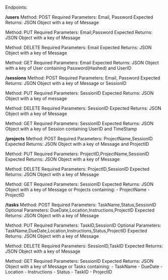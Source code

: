 Endpoints:

**/users**
Method: POST
Required Parameters: Email, Password
Expected Returns: JSON Object with a key of Message

Method: PUT
Required Parameters: Email,Password
Expected Returns: JSON Object with a key of Message

Method: DELETE
Required Parameters: Email
Expected Returns: JSON Object with a key of Message

Method: GET
Required Parameters: Email
Expected Returns: JSON Object with a key of User containing Password(Hashed) and UserID

**/sessions**
Method: POST
Required Parameters: Email, Password
Expected Returns: JSON Object with a key of Message or SessionID

Method: PUT
Required Parameters: SessionID
Expected Returns: JSON Object with a key of message

Method: DELETE
Required Parameters: SessionID
Expected Returns: JSON Object with a key of Message

Method: GET
Required Parameters: SessionID
Expected Returns: JSON Object with a key of Session containing UserID and TimeStamp

**/projects**
Method: POST
Required Parameters: ProjectName,SessionID
Expected Returns: JSON Object with a key of Message and ProjectID

Method: PUT
Required Parameters: ProjectID,ProjectName,SessionID
Expected Returns: JSON Object with a key of Message

Method: DELETE
Required Parameters: ProjectID,SessionID
Expected Returns: JSON Object with a key of Message

Method: GET
Required Parameters: SessionID
Expected Returns: JSON Object with a key of Message or Projects containing:
                    - ProjectName
                    - ProjectID

**/tasks**
Method: POST
Required Parameters: TaskName,Status,SessionID
Optional Parameters: DueDate,Location,Instructions,ProjectID
Expected Returns: JSON Object with a key of Message

Method: PUT
Required Parameters: TaskID,SessionID
Optional Parameters: TaskName,DueDate,Location,Instructions,Status,ProjectID
Expected Returns: JSON Object with a key of Message

Method: DELETE
Required Parameters: SessionID,TaskID
Expected Returns: JSON Object with a key of Message

Method: GET
Required Parameters: SessionID
Expected Returns: JSON Object with a key of Message or Tasks containing:
                    - TaskName
                    - DueDate
                    - Location
                    - Instructions
                    - Status
                    - TaskID
                    - ProjectID